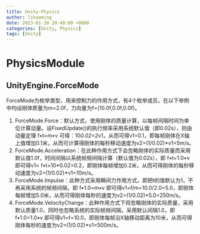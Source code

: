 ```yaml
---
title: Unity-Physics
author: lihaoming
date: 2023-01-30 20:49:00 +0800
categories: [Unity, Physics]
tags: [Unity]
---
```


# PhysicsModule

## UnityEngine.ForceMode
ForceMode为枚举类型，用来控制力的作用方式，有4个枚举成员，在以下举例中均设刚体质量为m=2.0f，力向量为f=(10.0f,0.0f,0.0f)。
1. ForceMode.Force：默认方式，使用刚体的质量计算，以每帧间隔时间为单位计算动量。设FixedUpdate()的执行频率采用系统默认值（即0.02s），则由动量定理
f•t=m•v
可得：10*0.02=2*v1，从而可得v1=0.1，即每帧刚体在X轴上值增加0.1米，从而可计算得刚体的每秒移动速度为v2=(1/0.02)*v1=5m/s。
2. ForceMode.Acceleration：在此种作用方式下会忽略刚体的实际质量而采用默认值1.0f，时间间隔以系统帧频间隔计算（默认值为0.02s），即
f•t=1.0•v
即可得v1= f•t=10*0.02=0.2，即刚体每帧增加0.2米，从而可得刚体的每秒移动速度为v2=(1/0.02)*v1=10m/s。
3. ForceMode.Impulse：此种方式采用瞬间力作用方式，即把t的值默认为1，不再采用系统的帧频间隔，即
f•1.0=m•v
即可得v1=f/m=10.0/2.0=5.0，即刚体每帧增加5.0米，从而可得刚体每秒的速度为v2=(1/0.02)*5.0=250m/s。
4. ForceMode.VelocityChange：此种作用方式下将忽略刚体的实际质量，采用默认质量1.0，同时也忽略系统的实际帧频间隔，采用默认间隔1.0，即
f•1.0=1.0•v
即可得v1=f=10.0，即刚体每帧沿X轴移动距离为10米，从而可得刚体每秒的速度为v2=(1/0.02)*v1=500m/s。
